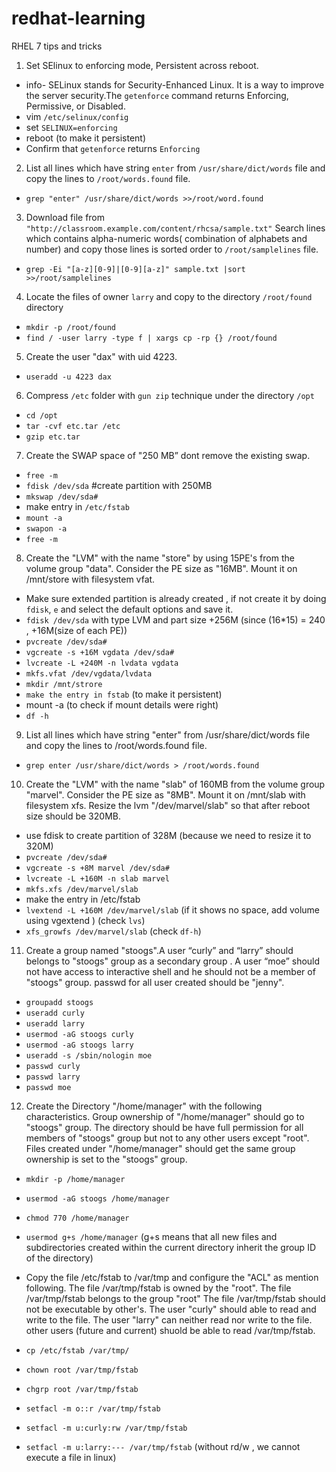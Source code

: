 # redhat-learning
RHEL 7 tips and tricks

1. Set SElinux to enforcing mode, Persistent across reboot.
  * info- SELinux stands for Security-Enhanced Linux. It is a way to improve the server security.The `getenforce` command returns Enforcing, Permissive, or Disabled.
  * vim `/etc/selinux/config`
  * set `SELINUX=enforcing`
  * reboot (to make it persistent)
  * Confirm that `getenforce` returns `Enforcing`
  
  2. List all lines which have string `enter` from `/usr/share/dict/words` file and copy the lines to `/root/words.found` file.
  * `grep "enter" /usr/share/dict/words >>/root/word.found`
  
  3. Download file from `"http://classroom.example.com/content/rhcsa/sample.txt"` Search lines which contains alpha-numeric words( combination of alphabets and number) and copy those lines is sorted order to `/root/samplelines` file.
  * `grep -Ei "[a-z][0-9]|[0-9][a-z]" sample.txt |sort >>/root/samplelines`
  
  4. Locate the files of owner `larry` and copy to the directory `/root/found` directory
* `mkdir -p /root/found`
* `find / -user larry -type f | xargs cp -rp {} /root/found`

5. Create the user "dax" with uid 4223.
* `useradd -u 4223 dax`

6. Compress `/etc` folder with `gun zip` technique under the directory `/opt`
* `cd /opt`
* `tar -cvf etc.tar /etc`
* `gzip etc.tar`

7. Create the SWAP space of "250 MB” dont remove the existing swap.
* `free -m`
* `fdisk /dev/sda` #create partition with 250MB
* `mkswap /dev/sda#`
* make entry in `/etc/fstab` 
* `mount -a`
* `swapon -a`
* `free -m`

8. Create the "LVM" with the name "store" by using 15PE's from the volume group "data". Consider the PE size as "16MB". Mount it on /mnt/store with filesystem vfat.
* Make sure extended partition is already created , if not create it by doing `fdisk`, `e` and select the default options and save it.
* `fdisk /dev/sda` with type LVM and part size +256M (since (16*15) = 240 , +16M(size of each PE))
* `pvcreate /dev/sda#`
* `vgcreate -s +16M vgdata /dev/sda#`
* `lvcreate -L +240M -n lvdata vgdata`
* `mkfs.vfat /dev/vgdata/lvdata`
* `mkdir /mnt/strore`
* `make the entry in fstab` (to make it persistent)
* mount -a (to check if mount details were right)
* `df -h` 

9. List all lines which have string "enter" from /usr/share/dict/words file and copy the lines to /root/words.found file.
* `grep enter /usr/share/dict/words > /root/words.found`

10. Create the "LVM" with the name "slab" of 160MB from the volume group "marvel". Consider the PE size as "8MB". Mount it on /mnt/slab with filesystem xfs. Resize the lvm "/dev/marvel/slab" so that after reboot size should be 320MB.
* use fdisk to create partition of 328M (because we need to resize it to 320M)
* `pvcreate /dev/sda#`
* `vgcreate -s +8M marvel /dev/sda#`
* `lvcreate -L +160M -n slab marvel`
* `mkfs.xfs /dev/marvel/slab`
* make the entry in /etc/fstab
* `lvextend -L +160M /dev/marvel/slab` (if it shows no space, add volume using vgextend ) (check `lvs`)
* `xfs_growfs /dev/marvel/slab` (check `df-h`)

11. Create a group named "stoogs".A user “curly” and “larry” should belongs to "stoogs" group as a secondary group . A user “moe” should not have access to interactive shell and he should not be a member of "stoogs" group. passwd for all user created should be "jenny".
* `groupadd stoogs`
* `useradd curly`
* `useradd larry`
* `usermod -aG stoogs curly`
* `usermod -aG stoogs larry`
* `useradd -s /sbin/nologin moe`
* `passwd curly`
* `passwd larry`
* `passwd moe`

12. Create the Directory "/home/manager" with the following characteristics. Group ownership of "/home/manager" should go to "stoogs" group. The directory should be have full permission for all members of "stoogs" group but not to any other users except "root". Files created under "/home/manager" should get the same group ownership is set to the "stoogs" group.
* `mkdir -p /home/manager`
* `usermod -aG stoogs /home/manager`
* `chmod 770 /home/manager`
* `usermod g+s /home/manager` (g+s means that all new files and subdirectories created within the current directory inherit the group ID of the directory)

* Copy the file /etc/fstab to /var/tmp and configure the "ACL" as mention following. The file /var/tmp/fstab is owned by the "root". The file /var/tmp/fstab belongs to the group "root" The file /var/tmp/fstab should not be executable by other's. The user "curly" should able to read and write to the file. The user "larry" can neither read nor write to the file. other users (future and current) shuold be able to read /var/tmp/fstab.
* `cp /etc/fstab /var/tmp/`
* `chown root /var/tmp/fstab`
* `chgrp root /var/tmp/fstab`
* `setfacl -m o::r /var/tmp/fstab`
* `setfacl -m u:curly:rw /var/tmp/fstab`
* `setfacl -m u:larry:--- /var/tmp/fstab` (without rd/w , we cannot execute a file in linux)
